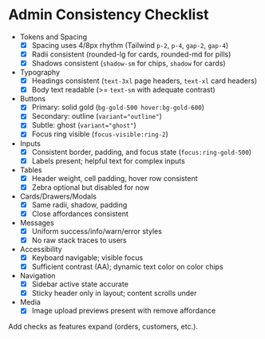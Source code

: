 # Admin Consistency Checklist

- Tokens and Spacing
  - [x] Spacing uses 4/8px rhythm (Tailwind `p-2`, `p-4`, `gap-2`, `gap-4`)
  - [x] Radii consistent (rounded-lg for cards, rounded-md for pills)
  - [x] Shadows consistent (`shadow-sm` for chips, `shadow` for cards)

- Typography
  - [x] Headings consistent (`text-3xl` page headers, `text-xl` card headers)
  - [x] Body text readable (>= `text-sm` with adequate contrast)

- Buttons
  - [x] Primary: solid gold (`bg-gold-500 hover:bg-gold-600`)
  - [x] Secondary: outline (`variant="outline"`)
  - [x] Subtle: ghost (`variant="ghost"`)
  - [x] Focus ring visible (`focus-visible:ring-2`)

- Inputs
  - [x] Consistent border, padding, and focus state (`focus:ring-gold-500`)
  - [x] Labels present; helpful text for complex inputs

- Tables
  - [x] Header weight, cell padding, hover row consistent
  - [x] Zebra optional but disabled for now

- Cards/Drawers/Modals
  - [x] Same radii, shadow, padding
  - [x] Close affordances consistent

- Messages
  - [x] Uniform success/info/warn/error styles
  - [x] No raw stack traces to users

- Accessibility
  - [x] Keyboard navigable; visible focus
  - [x] Sufficient contrast (AA); dynamic text color on color chips

- Navigation
  - [x] Sidebar active state accurate
  - [x] Sticky header only in layout; content scrolls under

- Media
  - [x] Image upload previews present with remove affordance

Add checks as features expand (orders, customers, etc.).
